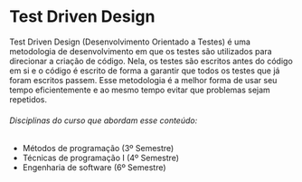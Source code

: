 # Test Driven Design

Test Driven Design (Desenvolvimento Orientado a Testes) é uma metodologia de desenvolvimento em que os testes são utilizados para direcionar a criação de código. Nela, os testes são escritos antes do código em si e o código é escrito de forma a garantir que todos os testes que já foram escritos passem. Esse metodologia é a melhor forma de usar seu tempo eficientemente e ao mesmo tempo evitar que problemas sejam repetidos.

###### Disciplinas do curso que abordam esse conteúdo:
* Métodos de programação (3º Semestre)
* Técnicas de programação I (4º Semestre)
* Engenharia de software (6º Semestre)

